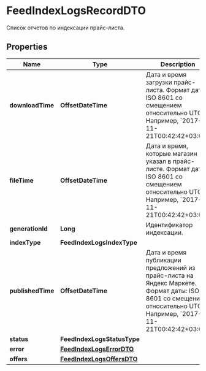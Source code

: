 

# FeedIndexLogsRecordDTO

Список отчетов по индексации прайс-листа.

## Properties

Name | Type | Description | Notes
------------ | ------------- | ------------- | -------------
**downloadTime** | **OffsetDateTime** | Дата и время загрузки прайс-листа.  Формат даты: ISO 8601 со смещением относительно UTC. Например, &#x60;2017-11-21T00:42:42+03:00&#x60;.  |  [optional]
**fileTime** | **OffsetDateTime** | Дата и время, которые магазин указал в прайс-листе.  Формат даты: ISO 8601 со смещением относительно UTC. Например, &#x60;2017-11-21T00:42:42+03:00&#x60;.  |  [optional]
**generationId** | **Long** | Идентификатор индексации. |  [optional]
**indexType** | **FeedIndexLogsIndexType** |  |  [optional]
**publishedTime** | **OffsetDateTime** | Дата и время публикации предложений из прайс-листа на Яндекс Маркете.  Формат даты: ISO 8601 со смещением относительно UTC. Например, &#x60;2017-11-21T00:42:42+03:00&#x60;.  |  [optional]
**status** | **FeedIndexLogsStatusType** |  |  [optional]
**error** | [**FeedIndexLogsErrorDTO**](FeedIndexLogsErrorDTO.md) |  |  [optional]
**offers** | [**FeedIndexLogsOffersDTO**](FeedIndexLogsOffersDTO.md) |  |  [optional]



